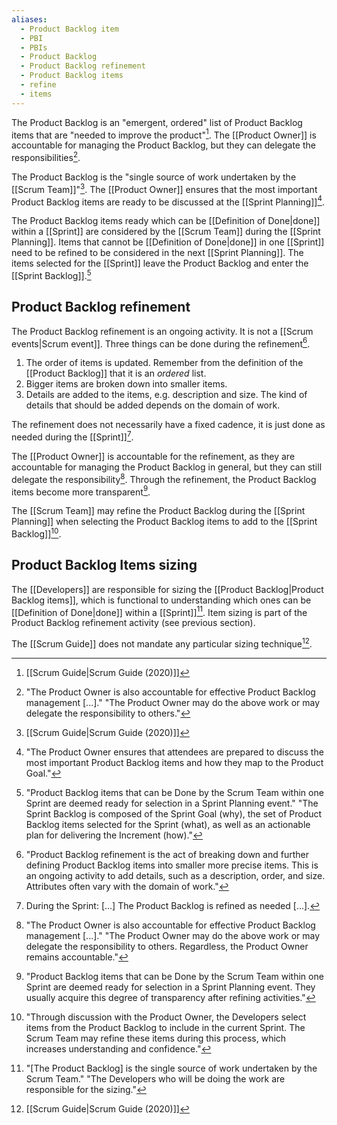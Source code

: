 ```yaml
---
aliases:
  - Product Backlog item
  - PBI
  - PBIs
  - Product Backlog
  - Product Backlog refinement
  - Product Backlog items
  - refine
  - items
---
```

The Product Backlog is an "emergent, ordered" list of Product Backlog items that are "needed to improve the product"[^scrum-guide-2020]. The [[Product Owner]] is accountable for managing the Product Backlog, but they can delegate the responsibilities[^po-responsible-backlog].

[^po-responsible-backlog]: "The Product Owner is also accountable for effective Product Backlog management \[...\]." "The Product Owner may do the above work or may delegate the responsibility to others."[^scrum-guide-2020]

The Product Backlog is the "single source of work undertaken by the [[Scrum Team]]"[^scrum-guide-2020]. The [[Product Owner]] ensures that the most important Product Backlog items are ready to be discussed at the [[Sprint Planning]][^po-pbi-ready].

[^po-pbi-ready]:"The Product Owner ensures that attendees are prepared to discuss the most important Product Backlog items and how they map to the Product Goal."[^scrum-guide-2020]

The Product Backlog items ready which can be [[Definition of Done|done]] within a [[Sprint]] are considered by the [[Scrum Team]] during the [[Sprint Planning]]. Items that cannot be [[Definition of Done|done]] in one [[Sprint]] need to be refined to be considered in the next [[Sprint Planning]]. The items selected for the [[Sprint]] leave the Product Backlog and enter the [[Sprint Backlog]].[^pbi-planning]

[^pbi-planning]:"Product Backlog items that can be Done by the Scrum Team within one Sprint are deemed ready for selection in a Sprint Planning event." "The Sprint Backlog is composed of the Sprint Goal (why), the set of Product Backlog items selected for the Sprint (what), as well as an actionable plan for delivering the Increment (how)."[^scrum-guide-2020]

## Product Backlog refinement

The Product Backlog refinement is an ongoing activity. It is not a [[Scrum events|Scrum event]]. Three things can be done during the refinement[^refinement-definition].
1. The order of items is updated. Remember from the definition of the [[Product Backlog]] that it is an *ordered* list.
2. Bigger items are broken down into smaller items.
3. Details are added to the items, e.g. description and size. The kind of details that should be added depends on the domain of work.

[^refinement-definition]: "Product Backlog refinement is the act of breaking down and further defining Product Backlog items into smaller more precise items. This is an ongoing activity to add details, such as a description, order, and size. Attributes often vary with the domain of work."[^scrum-guide-2020]

The refinement does not necessarily have a fixed cadence, it is just done as needed during the [[Sprint]][^refinement-as-needed].

[^refinement-as-needed]: During the Sprint: \[...\] The Product Backlog is refined as needed \[...\].

The [[Product Owner]] is accountable for the refinement, as they are accountable for managing the Product Backlog in general, but they can still delegate the responsibility[^po-accountable-refinement].
Through the refinement, the Product Backlog items become more transparent[^refinement-transparency].

[^po-accountable-refinement]: "The Product Owner is also accountable for effective Product Backlog management \[...\]." "The Product Owner may do the above work or may delegate the responsibility to others. Regardless, the Product Owner remains accountable."[^scrum-guide-2020]
[^refinement-transparency]: "Product Backlog items that can be Done by the Scrum Team within one Sprint are deemed ready for selection in a Sprint Planning event. They usually acquire this degree of transparency after refining activities."[^scrum-guide-2020]

The [[Scrum Team]] may refine the Product Backlog during the [[Sprint Planning]] when selecting the Product Backlog items to add to the [[Sprint Backlog]][^refinement-sprint-plan].

[^refinement-sprint-plan]: "Through discussion with the Product Owner, the Developers select items from the Product Backlog to include in the current Sprint. The Scrum Team may refine these items during this process, which increases understanding and confidence."[^scrum-guide-2020]
## Product Backlog Items sizing

The [[Developers]] are responsible for sizing the [[Product Backlog|Product Backlog items]], which is functional to understanding which ones can be [[Definition of Done|done]] within a [[Sprint]][^developers-sizing]. Item sizing is part of the Product Backlog refinement activity (see previous section).

[^developers-sizing]:"\[The Product Backlog\] is the single source of work undertaken by the Scrum Team." "The Developers who will be doing the work are responsible for the sizing."[^scrum-guide-2020]

The [[Scrum Guide]] does not mandate any particular sizing technique[^scrum-guide-2020].


[^scrum-guide-2020]: [[Scrum Guide|Scrum Guide (2020)]]
